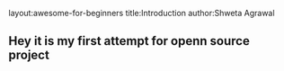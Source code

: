 layout:awesome-for-beginners
title:Introduction
author:Shweta Agrawal

<h2>Hey it is my first attempt for openn source project</h1> 